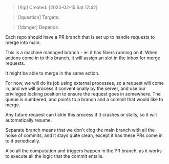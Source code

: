 
>[!tip] Created: [2025-02-15 Sat 17:42]

>[!question] Targets: 

>[!danger] Depends: 

Each repo should have a PR branch that is set up to handle requests to merge into main.

This is a machine managed branch - ie: it has fibers running on it.   When actions come in to this branch, it will assign an slot in the inbox for merge requests.

It might be able to merge in the same action.

For now, we will do its job using external processes, so a request will come in, and we will process it conventionally by the server, and use our privileged locking position to ensure the request goes in somewhere.  The queue is numbered, and points to a branch and a commit that would like to merge.


Any future request can tickle this process if it crashes or stalls, so it will automatically resume.

Separate branch means that we don't clog the main branch with all the noise of commits, and it stays quite clean, except it has these PRs come in to it periodically.

Also all the computation and triggers happen in the PR branch, as it works to execute all the logic that the commit entails.
